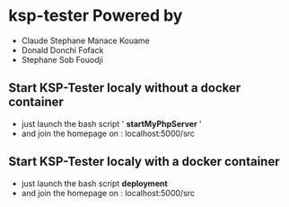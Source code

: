 # ksp-tester Powered by

* Claude Stephane Manace Kouame
* Donald Donchi Fofack
* Stephane Sob Fouodji

## Start KSP-Tester localy without a docker container
- just launch the bash script ' **startMyPhpServer** '
- and join the homepage on : localhost:5000/src

## Start KSP-Tester localy with a docker container
- just launch the bash script **deployment**
- and join the homepage on : localhost:5000/src
